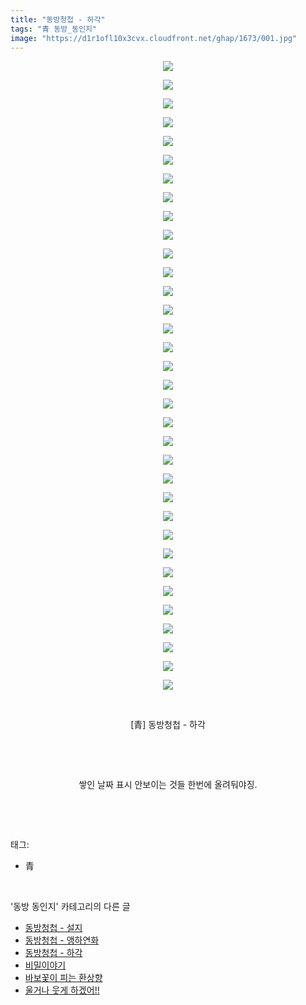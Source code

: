 ```yaml
---
title: "동방청첩 - 하각"
tags: "青 동방_동인지"
image: "https://d1r1ofl10x3cvx.cloudfront.net/ghap/1673/001.jpg"
---
```

<div class="article">
<p style="text-align: center; clear: none; float: none;"><img src="{{ site.imgserver7 }}/ghap/1673/001.jpg"/></p>
<p style="text-align: center; clear: none; float: none;"><img src="{{ site.imgserver7 }}/ghap/1673/002.jpg"/></p>
<p style="text-align: center; clear: none; float: none;"><img src="{{ site.imgserver7 }}/ghap/1673/003.jpg"/></p>
<p style="text-align: center; clear: none; float: none;"><img src="{{ site.imgserver7 }}/ghap/1673/004.jpg"/></p>
<p style="text-align: center; clear: none; float: none;"><img src="{{ site.imgserver7 }}/ghap/1673/005.jpg"/></p>
<p style="text-align: center; clear: none; float: none;"><img src="{{ site.imgserver7 }}/ghap/1673/006.jpg"/></p>
<p style="text-align: center; clear: none; float: none;"><img src="{{ site.imgserver7 }}/ghap/1673/007.jpg"/></p>
<p style="text-align: center; clear: none; float: none;"><img src="{{ site.imgserver7 }}/ghap/1673/008.jpg"/></p>
<p style="text-align: center; clear: none; float: none;"><img src="{{ site.imgserver7 }}/ghap/1673/009.jpg"/></p>
<p style="text-align: center; clear: none; float: none;"><img src="{{ site.imgserver7 }}/ghap/1673/010.jpg"/></p>
<p style="text-align: center; clear: none; float: none;"><img src="{{ site.imgserver7 }}/ghap/1673/011.jpg"/></p>
<p style="text-align: center; clear: none; float: none;"><img src="{{ site.imgserver7 }}/ghap/1673/012.jpg"/></p>
<p style="text-align: center; clear: none; float: none;"><img src="{{ site.imgserver7 }}/ghap/1673/013.jpg"/></p>
<p style="text-align: center; clear: none; float: none;"><img src="{{ site.imgserver7 }}/ghap/1673/014.jpg"/></p>
<p style="text-align: center; clear: none; float: none;"><img src="{{ site.imgserver7 }}/ghap/1673/015.jpg"/></p>
<p style="text-align: center; clear: none; float: none;"><img src="{{ site.imgserver7 }}/ghap/1673/016.jpg"/></p>
<p style="text-align: center; clear: none; float: none;"><img src="{{ site.imgserver7 }}/ghap/1673/017.jpg"/></p>
<p style="text-align: center; clear: none; float: none;"><img src="{{ site.imgserver7 }}/ghap/1673/018.jpg"/></p>
<p style="text-align: center; clear: none; float: none;"><img src="{{ site.imgserver7 }}/ghap/1673/019.jpg"/></p>
<p style="text-align: center; clear: none; float: none;"><img src="{{ site.imgserver7 }}/ghap/1673/020.jpg"/></p>
<p style="text-align: center; clear: none; float: none;"><img src="{{ site.imgserver7 }}/ghap/1673/021.jpg"/></p>
<p style="text-align: center; clear: none; float: none;"><img src="{{ site.imgserver7 }}/ghap/1673/022.jpg"/></p>
<p style="text-align: center; clear: none; float: none;"><img src="{{ site.imgserver7 }}/ghap/1673/023.jpg"/></p>
<p style="text-align: center; clear: none; float: none;"><img src="{{ site.imgserver7 }}/ghap/1673/024.jpg"/></p>
<p style="text-align: center; clear: none; float: none;"><img src="{{ site.imgserver7 }}/ghap/1673/025.jpg"/></p>
<p style="text-align: center; clear: none; float: none;"><img src="{{ site.imgserver7 }}/ghap/1673/026.jpg"/></p>
<p style="text-align: center; clear: none; float: none;"><img src="{{ site.imgserver7 }}/ghap/1673/027.jpg"/></p>
<p style="text-align: center; clear: none; float: none;"><img src="{{ site.imgserver7 }}/ghap/1673/028.jpg"/></p>
<p style="text-align: center; clear: none; float: none;"><img src="{{ site.imgserver7 }}/ghap/1673/029.jpg"/></p>
<p style="text-align: center; clear: none; float: none;"><img src="{{ site.imgserver7 }}/ghap/1673/030.jpg"/></p>
<p style="text-align: center; clear: none; float: none;"><img src="{{ site.imgserver7 }}/ghap/1673/031.jpg"/></p>
<p style="text-align: center; clear: none; float: none;"><img src="{{ site.imgserver7 }}/ghap/1673/032.jpg"/></p>
<p style="text-align: center; clear: none; float: none;"><img src="{{ site.imgserver7 }}/ghap/1673/033.jpg"/></p>
<p style="text-align: center; clear: none; float: none;"><img src="{{ site.imgserver7 }}/ghap/1673/034.jpg"/></p>
<p style="text-align: center; clear: none; float: none;"><br/></p>
<p style="text-align: center; clear: none; float: none;">[青] 동방청첩 - 하각</p>
<p style="text-align: center; clear: none; float: none;"><br/></p>
<p style="text-align: center; clear: none; float: none;"><br/></p>
<p style="text-align: center; clear: none; float: none;">쌓인 날짜 표시 안보이는 것들 한번에 올려둬야징.</p>
<p><br/></p>
</div><br/>
<div class="tagTrail">
<p>태그: </p>
<ul>
<li>青</li>
</ul>
</div><br/>
<div class="another">
<p>'동방 동인지' 카테고리의 다른 글</p>
<ul>
<li><a href="/ghap_1675">동방청첩 - 설지</a></li>
<li><a href="/ghap_1674">동방청첩 - 앵하연화</a></li>
<li><a href="/ghap_1673">동방청첩 - 하각</a></li>
<li><a href="/ghap_1672">비밀이야기</a></li>
<li><a href="/ghap_1671">바보꽃이 피는 환상향</a></li>
<li><a href="/ghap_1670">울거나 웃게 하겠어!!</a></li>
</ul>
</div><br/>
<div class="cb_module cb_fluid">
<div class="cb_wrt cb_profile">
</div><!-- commentList close -->
</div><br/>
